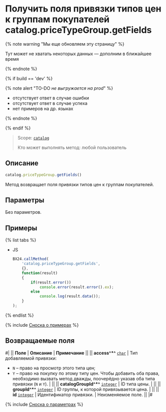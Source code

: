 # Получить поля привязки типов цен к группам покупателей catalog.priceTypeGroup.getFields

{% note warning "Мы еще обновляем эту страницу" %}

Тут может не хватать некоторых данных — дополним в ближайшее время

{% endnote %}

{% if build == 'dev' %}

{% note alert "TO-DO _не выгружается на prod_" %}

- отсутствует ответ в случае ошибки
- отсутствует ответ в случае успеха
- нет примеров на др. языках
  
{% endnote %}

{% endif %}

> Scope: [`catalog`](../../../scopes/permissions.md)
>
> Кто может выполнять метод: любой пользователь

## Описание

```js
catalog.priceTypeGroup.getFields()
```

Метод возвращает поля привязки типов цен к группам покупателей.

## Параметры

Без параметров.

## Примеры

{% list tabs %}

- JS

    ```javascript
    BX24.callMethod(
        'catalog.priceTypeGroup.getFields',
        {},
        function(result)
        {
            if(result.error())
                console.error(result.error().ex);
            else
                console.log(result.data());
        }
    );
    ```

{% endlist %}

{% include [Сноска о примерах](../../../../_includes/examples.md) %}

## Возвращаемые поля

#|
|| **Поле** | **Описание** | **Примечание** ||
|| **access^*^** 
[`char`](../../data-types.md) | Тип добавляемой привязки:
- `N` – право на просмотр этого типа цен;
- `Y` – право на покупку по этому типу цен.
Чтобы добавить оба права, необходимо вызвать метод дважды, поочерёдно указав оба типа привязки (`N` и `Y`). |  ||
|| **catalogGroupId^*^** 
[`integer`](../../data-types.md) | ID типа цены. |  ||
|| **groupId^*^** 
[`integer`](../../data-types.md) | ID группы, к которой привязывается цена. |  ||
|| **id**
[`integer`](../../data-types.md) | Идентификатор привязки. | Неизменяемое поле. ||
|#

{% include [Сноска о параметрах](../../../../_includes/required.md) %}
